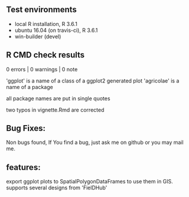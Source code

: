 ## Test environments
* local R installation, R 3.6.1
* ubuntu 16.04 (on travis-ci), R 3.6.1
* win-builder (devel)

## R CMD check results

0 errors | 0 warnings | 0 note

'ggplot' is a name of a class of a ggplot2 generated plot
'agricolae' is a name of a package

all package names are put in single quotes

two typos in vignette.Rmd are corrected



## Bug Fixes:
Non bugs found, If You find a bug, just ask me on github or you may mail me.

## features:
export ggplot plots to SpatialPolygonDataFrames to use them in GIS.
supports several designs from 'FielDHub'



